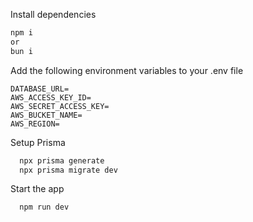 Install dependencies

```bash
npm i
or
bun i
```

Add the following environment variables to your .env file

```
DATABASE_URL=
AWS_ACCESS_KEY_ID=
AWS_SECRET_ACCESS_KEY=
AWS_BUCKET_NAME=
AWS_REGION=
```

Setup Prisma

```bash
  npx prisma generate
  npx prisma migrate dev
```

Start the app

```bash
  npm run dev
```
